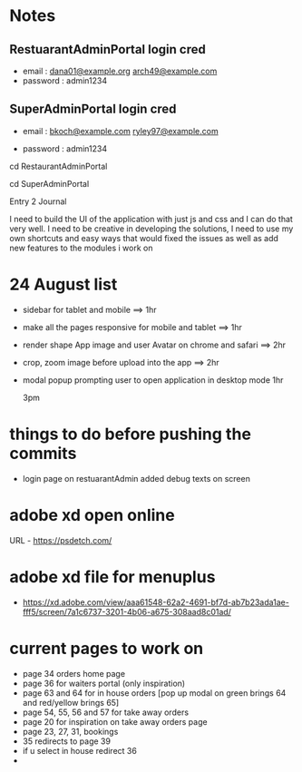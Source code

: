 # Notes

## RestuarantAdminPortal login cred

- email : dana01@example.org    arch49@example.com
- password : admin1234

## SuperAdminPortal login cred

- email :  bkoch@example.com   ryley97@example.com

- password : admin1234

cd RestaurantAdminPortal

cd SuperAdminPortal

Entry 2 Journal

I need to build the UI of the application with just js and css
and I can do that very well. I need to be creative in developing
the solutions, I need to use my own shortcuts and easy ways that would
fixed the issues as well as add new features to the modules i work on

# 24 August list

- sidebar for tablet and mobile       ==>   1hr
- make all the pages responsive for mobile and tablet ==>  1hr
- render shape App image and user Avatar on chrome and safari ==>  2hr

- crop, zoom image before upload into the app ==>   2hr
- modal popup prompting user to open application in desktop mode 1hr


  3pm


# things to do before pushing the commits

 - login page on restuarantAdmin added debug texts on screen

# adobe xd open online
 
 URL   - https://psdetch.com/  

# adobe xd file for menuplus

 - https://xd.adobe.com/view/aaa61548-62a2-4691-bf7d-ab7b23ada1ae-fff5/screen/7a1c6737-3201-4b06-a675-308aad8c01ad/

# current pages to work on
 - page 34 orders home page
 - page 36 for waiters portal (only inspiration) 
 - page 63 and 64 for in house orders [pop up modal on green brings 64 and red/yellow brings 65]
 - page 54, 55, 56 and 57 for take away orders
 - page 20 for inspiration on take away orders page
 - page  23, 27, 31, bookings
 - 35 redirects to page 39
 - if u select in house redirect 36
 -